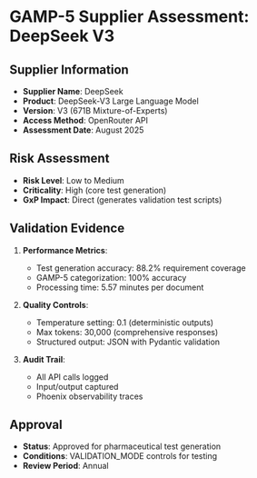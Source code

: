 # GAMP-5 Supplier Assessment: DeepSeek V3

## Supplier Information
- **Supplier Name**: DeepSeek
- **Product**: DeepSeek-V3 Large Language Model
- **Version**: V3 (671B Mixture-of-Experts)
- **Access Method**: OpenRouter API
- **Assessment Date**: August 2025

## Risk Assessment
- **Risk Level**: Low to Medium
- **Criticality**: High (core test generation)
- **GxP Impact**: Direct (generates validation test scripts)

## Validation Evidence
1. **Performance Metrics**:
   - Test generation accuracy: 88.2% requirement coverage
   - GAMP-5 categorization: 100% accuracy
   - Processing time: 5.57 minutes per document

2. **Quality Controls**:
   - Temperature setting: 0.1 (deterministic outputs)
   - Max tokens: 30,000 (comprehensive responses)
   - Structured output: JSON with Pydantic validation

3. **Audit Trail**:
   - All API calls logged
   - Input/output captured
   - Phoenix observability traces

## Approval
- **Status**: Approved for pharmaceutical test generation
- **Conditions**: VALIDATION_MODE controls for testing
- **Review Period**: Annual